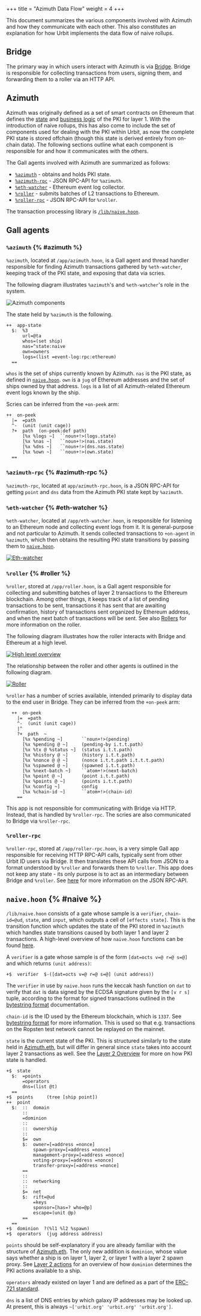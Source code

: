 +++
title = "Azimuth Data Flow"
weight = 4
+++

This document summarizes the various components involved with Azimuth and
how they communicate with each other. This also constitutes an explanation for
how Urbit implements the data flow of naive rollups.

## Bridge

The primary way in which users interact with Azimuth is via
[Bridge](https://bridge.urbit.org). Bridge is responsible for collecting
transactions from users, signing them, and forwarding them to a roller via an
HTTP API.

## Azimuth

Azimuth was originally defined as a set of smart contracts on Ethereum that
defines the [state](/system/identity/reference/azimuth-eth) and [business
logic](/system/identity/reference/ecliptic) of the PKI for layer 1. With the introduction of
naive rollups, this has also come to include the set of components used for
dealing with the PKI within Urbit, as now the complete PKI state is stored
offchain (though this state is derived entirely from on-chain data). The
following sections outline what each component is responsible for and how it
communicates with the others.

The Gall agents involved with Azimuth are summarized as follows:

- [`%azimuth`](#azimuth) - obtains and holds PKI state.
- [`%azimuth-rpc`](#azimuth-rpc) - JSON RPC-API for `%azimuth`.
- [`%eth-watcher`](#eth-watcher) - Ethereum event log collector.
- [`%roller`](#roller) - submits batches of L2 transactions to Ethereum.
- [`%roller-rpc`](#roller-rpc) - JSON RPC-API for `%roller`.

The transaction processing library is [`/lib/naive.hoon`](#naive).

## Gall agents

### `%azimuth` {% #azimuth %}

`%azimuth`, located at `/app/azimuth.hoon`, is a Gall agent and thread handler
responsible for finding Azimuth transactions gathered by `%eth-watcher`,
keeping track of the PKI state, and exposing that data via scries.

The following diagram illustrates `%azimuth`'s and `%eth-watcher`'s role in the system.

![Azimuth components](https://media.urbit.org/docs/layer2/l2-azimuth-azimuth.svg)

The state held by `%azimuth` is the following.

```hoon
++  app-state
  $:  %3
      url=@ta
      whos=(set ship)
      nas=^state:naive
      own=owners
      logs=(list =event-log:rpc:ethereum)
  ==
```

`whos` is the set of ships currently known by Azimuth. `nas` is the PKI state,
as defined in [`naive.hoon`](#naive). `own` is a `jug` of Ethereum addresses and
the set of ships owned by that address. `logs` is a list of all Azimuth-related
Ethereum event logs known by the ship.

Scries can be inferred from the `+on-peek` arm:

```hoon
++  on-peek
  |=  =path
  ^-  (unit (unit cage))
  ?+  path  (on-peek:def path)
      [%x %logs ~]  ``noun+!>(logs.state)
      [%x %nas ~]   ``noun+!>(nas.state)
      [%x %dns ~]   ``noun+!>(dns.nas.state)
      [%x %own ~]   ``noun+!>(own.state)
  ==
```

### `%azimuth-rpc` {% #azimuth-rpc %}

`%azimuth-rpc`, located at `app/azimuth-rpc.hoon`, is a JSON RPC-API for getting
`point` and `dns` data from the Azimuth PKI state kept by `%azimuth`.

### `%eth-watcher` {% #eth-watcher %}

`%eth-watcher`, located at `/app/eth-watcher.hoon`, is responsible for listening
to an Ethereum node and collecting event logs from it. It is general-purpose and
not particular to Azimuth. It sends collected transactions to `+on-agent` in
`%azimuth`, which then obtains the resulting PKI state transitions by passing them to
[`naive.hoon`](#naive).

[![Eth-watcher](https://media.urbit.org/docs/layer2/roller-agents.png)](https://media.urbit.org/docs/layer2/roller-agents.png)

### `%roller` {% #roller %}

`%roller`, stored at `/app/roller.hoon`, is a Gall agent responsible for
collecting and submitting batches of layer 2 transactions to the Ethereum
blockchain. Among other things, it keeps
track of a list of pending transactions to be sent, transactions it has sent
that are awaiting confirmation, history of transactions sent organized by
Ethereum address, and when the next batch of transactions will be sent. See also
[Rollers](/system/identity/reference/roller) for more information on the roller.

The following diagram illustrates how the roller interacts with Bridge and
Ethereum at a high level.

[![High level overview](https://media.urbit.org/docs/layer2/l2-high.png)](https://media.urbit.org/docs/layer2/l2-high.png)

The relationship between the roller and other agents is outlined in the
following diagram.

[![Roller](https://media.urbit.org/docs/layer2/roller-agents.png)](https://media.urbit.org/docs/layer2/roller-agents.png)

`%roller` has a number of scries available, intended primarily to
display data to the end user in Bridge. They can be inferred from the `+on-peek`
arm:

```hoon
  ++  on-peek
    |=  =path
    ^-  (unit (unit cage))
    |^
    ?+  path  ~
      [%x %pending ~]       ``noun+!>(pending)
      [%x %pending @ ~]     (pending-by i.t.t.path)
      [%x %tx @ %status ~]  (status i.t.t.path)
      [%x %history @ ~]     (history i.t.t.path)
      [%x %nonce @ @ ~]     (nonce i.t.t.path i.t.t.t.path)
      [%x %spawned @ ~]     (spawned i.t.t.path)
      [%x %next-batch ~]    ``atom+!>(next-batch)
      [%x %point @ ~]       (point i.t.t.path)
      [%x %points @ ~]      (points i.t.t.path)
      [%x %config ~]        config
      [%x %chain-id ~]      ``atom+!>(chain-id)
    ==
```

This app is not responsible for communicating with Bridge via HTTP. Instead, that is
handled by `%roller-rpc`. The scries are also communicated to Bridge via
`%roller-rpc`.

### `%roller-rpc`

`%roller-rpc`, stored at `/app/roller-rpc.hoon`, is a very simple Gall app responsible for receiving HTTP RPC-API
calls, typically sent from other Urbit ID users via Bridge. It then translates
these API calls from JSON to a format understood by `%roller` and
forwards them to `%roller`. This app
does not keep any state - its only purpose is to act as an intermediary between
Bridge and `%roller`. See [here](/system/identity/reference/layer2-api) for more
information on the JSON RPC-API.

## `naive.hoon` {% #naive %}

`/lib/naive.hoon` consists of a gate whose sample is a `verifier`, `chain-id=@ud`,
`state`, and `input`, which outputs a cell of `[effects state]`. This is the
transition function which updates the state of the PKI stored in `%azimuth`
which handles state transitions caused by both layer 1 and layer 2 transactions.
A high-level overview of how `naive.hoon` functions can be found
[here](/system/identity/concepts/layer2#layer-2).

A `verifier` is a gate whose sample is of the form `[dat=octs v=@ r=@ s=@]` and
which returns `(unit address)`:

```hoon
+$  verifier  $-([dat=octs v=@ r=@ s=@] (unit address))
```

The `verifier` in use by `naive.hoon` runs the keccak hash function on `dat` to
verify that `dat` is data signed by the ECDSA signature given by the `[v r s]`
tuple, according to the format for signed transactions outlined in the
[bytestring format](/system/identity/reference/bytestring) documentation.

`chain-id` is the ID used by the Ethereum blockchain, which is `1337`. See [bytestring
format](/system/identity/reference/bytestring) for more information. This is used so that
e.g. transactions on the Ropsten test network cannot be replayed on the mainnet.

`state` is the current state of the PKI. This is structured similarly to the
state held in [Azimuth.eth](/system/identity/reference/azimuth-eth), but will differ in
general since `state` takes into account layer 2 transactions as well. See the
[Layer 2 Overview](/system/identity/concepts/layer2#state) for more on how PKI state is handled.

```hoon
+$  state
  $:  =points
      =operators
      dns=(list @t)
  ==
+$  points     (tree [ship point])
++  point
  $:  ::  domain
      ::
      =dominion
      ::
      ::  ownership
      ::
      $=  own
      $:  owner=[=address =nonce]
          spawn-proxy=[=address =nonce]
          management-proxy=[=address =nonce]
          voting-proxy=[=address =nonce]
          transfer-proxy=[=address =nonce]
      ==
      ::
      ::  networking
      ::
      $=  net
      $:  rift=@ud
          =keys
          sponsor=[has=? who=@p]
          escape=(unit @p)
      ==
  ==
+$  dominion  ?(%l1 %l2 %spawn)
+$  operators  (jug address address)
```

`points` should be self-explanatory if you are already familiar with the
structure of [Azimuth.eth](/system/identity/reference/azimuth-eth). The only new addition is
`dominion`, whose value says
whether a ship is on layer 1, layer 2, or layer 1 with a layer 2 spawn proxy.
See [Layer 2 actions](/system/identity/reference/l2-actions) for an overview of how
`dominion` determines the PKI actions available to a ship.

`operators` already existed on layer 1 and are defined as a part of the [ERC-721
standard](https://eips.ethereum.org/EIPS/eip-721).

`dns` is a list of DNS entries by which galaxy IP addresses may be looked up. At
present, this is always `~['urbit.org' 'urbit.org' 'urbit.org']`.
